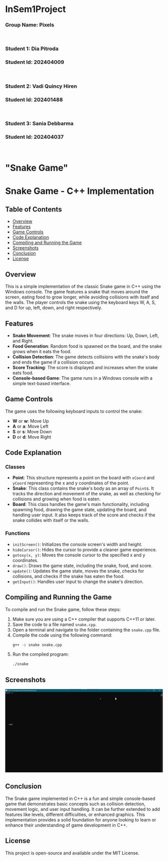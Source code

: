 # InSem1Project

### Group Name: Pixels

<br>

### Student 1: Dia Pitroda
### Student Id: 202404009

<br> 

### Student 2: Vadi Quincy Hiren
### Student Id: 202401488

<br>

### Student 3: Sania Debbarma
### Student Id: 202404037

<br>


# "Snake Game"

# Snake Game - C++ Implementation

## Table of Contents
- [Overview](#overview)
- [Features](#features)
- [Game Controls](#game-controls)
- [Code Explanation](#code-explanation)
- [Compiling and Running the Game](#compiling-and-running-the-game)
- [Screenshots](#screenshots)
- [Conclusion](#conclusion)
- [License](#license)

## Overview
This is a simple implementation of the classic Snake game in C++ using the Windows console. The game features a snake that moves around the screen, eating food to grow longer, while avoiding collisions with itself and the walls. The player controls the snake using the keyboard keys W, A, S, and D for up, left, down, and right respectively.

## Features
- **Snake Movement**: The snake moves in four directions: Up, Down, Left, and Right.
- **Food Generation**: Random food is spawned on the board, and the snake grows when it eats the food.
- **Collision Detection**: The game detects collisions with the snake's body and ends the game if a collision occurs.
- **Score Tracking**: The score is displayed and increases when the snake eats food.
- **Console-based Game**: The game runs in a Windows console with a simple text-based interface.

## Game Controls
The game uses the following keyboard inputs to control the snake:
- **W** or **w**: Move Up
- **A** or **a**: Move Left
- **S** or **s**: Move Down
- **D** or **d**: Move Right

## Code Explanation
### Classes
- **Point**: This structure represents a point on the board with `xCoord` and `yCoord` representing the x and y coordinates of the point.
- **Snake**: This class contains the snake's body as an array of `Point`s. It tracks the direction and movement of the snake, as well as checking for collisions and growing when food is eaten.
- **Board**: This class handles the game's main functionality, including spawning food, drawing the game state, updating the board, and handling user input. It also keeps track of the score and checks if the snake collides with itself or the walls.

### Functions
- `initScreen()`: Initializes the console screen's width and height.
- `hideCursor()`: Hides the cursor to provide a cleaner game experience.
- `gotoxy(x, y)`: Moves the console cursor to the specified x and y coordinates.
- `draw()`: Draws the game state, including the snake, food, and score.
- `update()`: Updates the game state, moves the snake, checks for collisions, and checks if the snake has eaten the food.
- `getInput()`: Handles user input to change the snake's direction.

## Compiling and Running the Game
To compile and run the Snake game, follow these steps:

1. Make sure you are using a C++ compiler that supports C++11 or later.
2. Save the code to a file named `snake.cpp`.
3. Open a terminal and navigate to the folder containing the `snake.cpp` file.
4. Compile the code using the following command:
   ```bash
   g++ -o snake snake.cpp
   ```
5. Run the compiled program:
   ```bash
   ./snake
   ```

## Screenshots
![Snake Game Screenshot](Screenshot%202025-02-09%20200253.png)

## Conclusion
The Snake game implemented in C++ is a fun and simple console-based game that demonstrates basic concepts such as collision detection, movement logic, and user input handling. It can be further extended to add features like levels, different difficulties, or enhanced graphics. This implementation provides a solid foundation for anyone looking to learn or enhance their understanding of game development in C++.

## License
This project is open-source and available under the MIT License.

